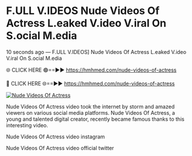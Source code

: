 # F.ULL V.IDEOS Nude Videos Of Actress L.eaked V.ideo V.iral On S.ocial M.edia

10 seconds ago — F.ULL V.IDEOS] Nude Videos Of Actress L.eaked V.ideo V.iral On S.ocial M.edia

🌐 CLICK HERE 🟢==►► https://hmhmed.com/nude-videos-of-actress

🔴 CLICK HERE 🌐==►► https://hmhmed.com/nude-videos-of-actress

[![Nude Videos Of Actress](https://i.imgur.com/dJHk4Zq.gif)](https://hmhmed.com/nude-videos-of-actress)

Nude Videos Of Actress video took the internet by storm and amazed viewers on various social media platforms. Nude Videos Of Actress, a young and talented digital creator, recently became famous thanks to this interesting video.

Nude Videos Of Actress video instagram

Nude Videos Of Actress video official twitter